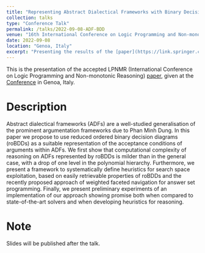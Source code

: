 ```yaml
---
title: "Representing Abstract Dialectical Frameworks with Binary Decision Diagrams"
collection: talks
type: "Conference Talk"
permalink: /talks/2022-09-08-ADF-BDD
venue: "16th International Conference on Logic Programming and Non-monotonic Reasoning"
date: 2022-09-08
location: "Genoa, Italy"
excerpt: "Presenting the results of the [paper](https://link.springer.com/chapter/10.1007/978-3-031-15707-3_14) at the LPNMR"
---
```

This is the presentation of the accepted LPNMR (International Conference on Logic Programming and Non-monotonic Reasoning) [paper](https://link.springer.com/chapter/10.1007/978-3-031-15707-3_14), given at the [Conference](https://sites.google.com/view/lpnmr2022/home) in Genoa, Italy.

# Description

Abstract dialectical frameworks (ADFs) are a well-studied generalisation of the prominent argumentation frameworks due to Phan Minh Dung. In this paper we propose to use reduced ordered binary decision diagrams (roBDDs) as a suitable representation of the acceptance conditions of arguments within ADFs. We first show that computational complexity of reasoning on ADFs represented by roBDDs is milder than in the general case, with a drop of one level in the polynomial hierarchy. Furthermore, we present a framework to systematically define heuristics for search space exploitation, based on easily retrievable properties of roBDDs and the recently proposed approach of weighted faceted navigation for answer set programming. Finally, we present preliminary experiments of an implementation of our approach showing promise both when compared to state-of-the-art solvers and when developing heuristics for reasoning.

# Note
Slides will be published after the talk.
